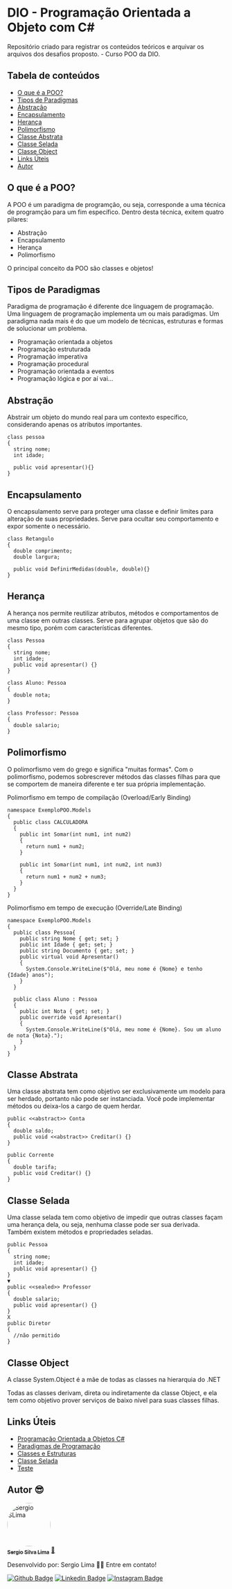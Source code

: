# DIO - Programação Orientada a Objeto com C#

Repositório criado para registrar os conteúdos teóricos e arquivar os arquivos dos desafios proposto. - Curso POO da DIO.

## Tabela de conteúdos

<!--ts-->

- [O que é a POO?](#O-que-é-a-POO?)
- [Tipos de Paradigmas](#Tipos-de-Paradigmas)
- [Abstração](#Abstração)
- [Encapsulamento](#Encapsulamento)
- [Herança](#Herança)
- [Polimorfismo](#Polimorfismo)
- [Classe Abstrata](#Classe-Abstrata)
- [Classe Selada](#Classe-Selada)
- [Classe Object](#Class-Object)
- [Links Úteis](#Links-Úteis)
- [Autor](#Autor)

<!--te-->

## O que é a POO?

A POO é um paradigma de programção, ou seja, corresponde a uma técnica de programção para um fim específico. Dentro desta técnica, exitem quatro pilares:

- Abstração
- Encapsulamento
- Herança
- Polimorfismo

O principal conceito da POO são classes e objetos!

## Tipos de Paradigmas

Paradigma de programação é diferente dce linguagem de programação. Uma linguagem de programação implementa um ou mais paradigmas. Um paradigma nada mais é do que um modelo de técnicas, estruturas e formas de solucionar um problema.

- Programação orientada a objetos
- Programação estruturada
- Programação imperativa
- Programação procedural
- Programação orientada a eventos
- Programação lógica
  e por aí vai...

## Abstração

Abstrair um objeto do mundo real para um contexto específico, considerando apenas os atributos importantes.

```
class pessoa
{
  string nome;
  int idade;

  public void apresentar(){}
}
```

## Encapsulamento

O encapsulamento serve para proteger uma classe e definir limites para alteração de suas propriedades. Serve para ocultar seu comportamento e expor somente o necessário.

```
class Retangulo
{
  double comprimento;
  double largura;

  public void DefinirMedidas(double, double){}
}
```

## Herança

A herança nos permite reutilizar atributos, métodos e comportamentos de uma classe em outras classes. Serve para agrupar objetos que são do mesmo tipo, porém com características diferentes.

```
class Pessoa
{
  string nome;
  int idade;
  public void apresentar() {}
}

class Aluno: Pessoa
{
  double nota;
}

class Professor: Pessoa
{
  double salario;
}
```

## Polimorfismo

O polimorfismo vem do grego e significa "muitas formas". Com o polimorfismo, podemos sobrescrever métodos das classes filhas para que se comportem de maneira diferente e ter sua própria implementação.

Polimorfismo em tempo de compilação (Overload/Early Binding)

```
namespace ExemploPOO.Models
{
  public class CALCULADORA
  {
    public int Somar(int num1, int num2)
    {
      return num1 + num2;
    }

    public int Somar(int num1, int num2, int num3)
    {
      return num1 + num2 + num3;
    }
  }
}
```

Polimorfismo em tempo de execução (Override/Late Binding)

```
namespace ExemploPOO.Models
{
  public class Pessoa{
    public string Nome { get; set; }
    public int Idade { get; set; }
    public string Documento { get; set; }
    public virtual void Apresentar()
    {
      System.Console.WriteLine($"Olá, meu nome é {Nome} e tenho {Idade} anos");
    }
  }

  public class Aluno : Pessoa
  {
    public int Nota { get; set; }
    public override void Apresentar()
    {
      System.Console.WriteLine($"Olá, meu nome é {Nome}. Sou um aluno de nota {Nota}.");
    }
  }
}
```

## Classe Abstrata

Uma classe abstrata tem como objetivo ser exclusivamente um modelo para ser herdado, portanto não pode ser instanciada. Você pode implementar métodos ou deixa-los a cargo de quem herdar.

```
public <<abstract>> Conta
{
  double saldo;
  public void <<abstract>> Creditar() {}
}

public Corrente
{
  double tarifa;
  public void Creditar() {}
}
```

## Classe Selada

Uma classe selada tem como objetivo de impedir que outras classes façam uma herança dela, ou seja, nenhuma classe pode ser sua derivada. Também existem métodos e propriedades seladas.

```
public Pessoa
{
  string nome;
  int idade;
  public void apresentar() {}
}
▼
public <<sealed>> Professor
{
  double salario;
  public void apresentar() {}
}
X
public Diretor
{
  //não permitido
}
```

## Classe Object

A classe System.Object é a mãe de todas as classes na hierarquia do .NET

Todas as classes derivam, direta ou indiretamente da classe Object, e ela tem como objetivo prover serviços de baixo nível para suas classes filhas.

## Links Úteis

- [Programação Orientada a Objetos C#](https://docs.microsoft.com/pt-br/dotnet/csharp/fundamentals/tutorials/oop)
- [Paradigmas de Programação](https://en.wikipedia.org/wiki/Comparison_of_multi-paradigm_programming_languages)
- [Classes e Estruturas](https://docs.microsoft.com/pt-br/dotnet/csharp/programming-guide/classes-and-structs/access-modifiers)
- [Classe Selada](https://dotnettutorials.net/lesson/sealed-class-methods-csharp/)
- [Teste](Teste)

## Autor 😎

<a href="https://app.rocketseat.com.br/me/sergio-silva-lima-1567192156">
 <img style="border-radius: 50%;" src="https://avatars1.githubusercontent.com/u/48762187?v=4" width="100px;" alt="Sergio SLima"/>
 <br />
 <sub><b>Sergio Silva Lima</b></sub></a> <a href="https://app.rocketseat.com.br/me/sergio-silva-lima-1567192156" title="Rocketseat">🚀
</a>

Desenvolvido por:
Sergio Lima 👋🏽
Entre em contato!

[![Github Badge](https://img.shields.io/badge/-Github-000?style=flat-square&logo=Github&logoColor=white&link=https://github.com/fagnerpsantos)](https://github.com/sergio-slima)
[![Linkedin Badge](https://img.shields.io/badge/-LinkedIn-blue?style=flat-square&logo=Linkedin&logoColor=white&link=https://www.linkedin.com/in/fagnerpsantos/)](https://www.linkedin.com/in/sergio-silva-lima-b99237140/)
[![Instagram Badge](https://img.shields.io/badge/-Instagram-red?style=flat-square&labelColor=red&logo=instagram&logoColor=white&link=https://www.instagram.com/sergio_silva_/)](https://www.instagram.com/sergio_silva_/)
